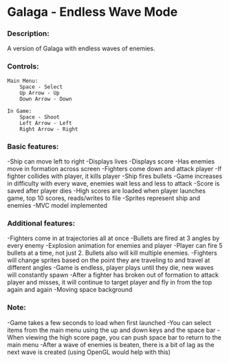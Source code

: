 # Galaga - Endless Wave Mode

### Description:
A version of Galaga with endless waves of enemies.

### Controls:

    Main Menu:
        Space - Select
        Up Arrow - Up
        Down Arrow - Down
    
    In Game:
        Space - Shoot
        Left Arrow - Left
        Right Arrow - Right

### Basic features:
-Ship can move left to right
-Displays lives
-Displays score
-Has enemies move in formation across screen
-Fighters come down and attack player
-If fighter collides with player, it kills player
-Ship fires bullets
-Game increases in difficulty with every wave, enemies wait less and less to attack
-Score is saved after player dies
-High scores are loaded when player launches game, top 10 scores, reads/writes to file
-Sprites represent ship and enemies
-MVC model implemented

### Additional features:
-Fighters come in at trajectories all at once
-Bullets are fired at 3 angles by every enemy
-Explosion animation for enemies and player
-Player can fire 5 bullets at a time, not just 2. Bullets also will kill multiple enemies.
-Fighters will change sprites based on the point they are traveling to and travel at different angles
-Game is endless, player plays until they die, new waves will constantly spawn
-After a fighter has broken out of formation to attack player and misses, it will continue to target player and fly in from the top again and again
-Moving space background

### Note:
-Game takes a few seconds to load when first launched
-You can select items from the main menu using the up and down keys and the space bar
-When viewing the high score page, you can push space bar to return to the main menu
-After a wave of enemies is beaten, there is a bit of lag as the next wave is created (using OpenGL would help with this)
